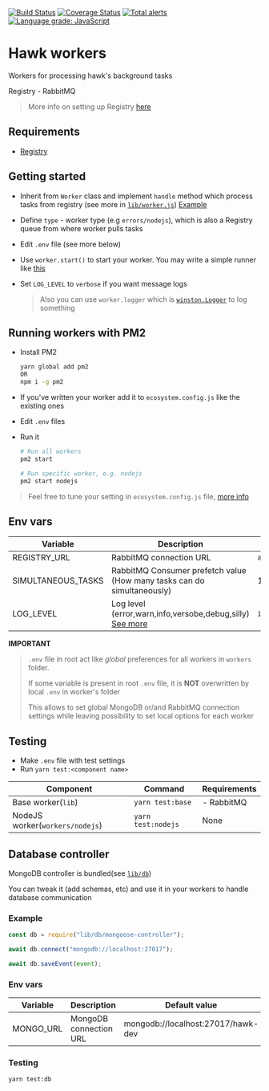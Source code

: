 [![Build Status](https://travis-ci.com/codex-team/hawk.workers.svg?branch=master)](https://travis-ci.com/codex-team/hawk.workers) [![Coverage Status](https://codecov.io/gh/codex-team/hawk.workers/branch/master/graphs/badge.svg?branch=master)](https://codecov.io/gh/codex-team/hawk.workers) [![Total alerts](https://img.shields.io/lgtm/alerts/g/codex-team/hawk.workers.svg?logo=lgtm&logoWidth=18)](https://lgtm.com/projects/g/codex-team/hawk.workers/alerts/) [![Language grade: JavaScript](https://img.shields.io/lgtm/grade/javascript/g/codex-team/hawk.workers.svg?logo=lgtm&logoWidth=18)](https://lgtm.com/projects/g/codex-team/hawk.workers/context:javascript)

# Hawk workers

Workers for processing hawk's background tasks

Registry - RabbitMQ

> More info on setting up Registry [here](https://github.com/codex-team/hawk.registry)

## Requirements

- [Registry](https://github.com/codex-team/hawk.registry)

## Getting started

- Inherit from `Worker` class and implement `handle` method which process tasks from registry (see more in [`lib/worker.js`](lib/worker.js)) [Example](workers/nodejs/index.js)

- Define `type` - worker type (e.g `errors/nodejs`), which is also a Registry queue from where worker pulls tasks

- Edit `.env` file (see more below)

- Use `worker.start()` to start your worker. You may write a simple runner like [this](workers/nodejs/runner.js)

- Set `LOG_LEVEL` to `verbose` if you want message logs

  > Also you can use `worker.logger` which is [`winston.Logger`](https://github.com/winstonjs/winston) to log something

## Running workers with PM2

- Install PM2

  ```bash
  yarn global add pm2
  OR
  npm i -g pm2
  ```

- If you've written your worker add it to `ecosystem.config.js` like the existing ones

- Edit `.env` files

- Run it

  ```bash
  # Run all workers
  pm2 start

  # Run specific worker, e.g. nodejs
  pm2 start nodejs
  ```

> Feel free to tune your setting in `ecosystem.config.js` file, [more info](https://pm2.io/doc/en/runtime/reference/ecosystem-file/)

## Env vars

| Variable           | Description                                                                                              | Default value      |
| ------------------ | -------------------------------------------------------------------------------------------------------- | ------------------ |
| REGISTRY_URL       | RabbitMQ connection URL                                                                                  | `amqp://localhost` |
| SIMULTANEOUS_TASKS | RabbitMQ Consumer prefetch value (How many tasks can do simultaneously)                                  | 1                  |
| LOG_LEVEL          | Log level (error,warn,info,versobe,debug,silly) [See more](https://github.com/winstonjs/winston#logging) | `info`             |

**IMPORTANT**

> `.env` file in root act like _global_ preferences for all workers in `workers` folder.
>
> If some variable is present in root `.env` file, it is **NOT** overwritten by local `.env` in worker's folder
>
> This allows to set global MongoDB or/and RabbitMQ connection settings while leaving possibility to set local options for each worker

## Testing

- Make `.env` file with test settings
- Run `yarn test:<component name>`

| Component                       | Command            | Requirements |
| ------------------------------- | ------------------ | ------------ |
| Base worker(`lib`)              | `yarn test:base`   | - RabbitMQ   |
| NodeJS worker(`workers/nodejs`) | `yarn test:nodejs` | None         |

## Database controller

MongoDB controller is bundled(see [`lib/db`](lib/db))

You can tweak it (add schemas, etc) and use it in your workers to handle database communication

### Example

```javascript
const db = require("lib/db/mongoose-controller");

await db.connect("mongodb://localhost:27017");

await db.saveEvent(event);
```

### Env vars

| Variable  | Description            | Default value                      |
| --------- | ---------------------- | ---------------------------------- |
| MONGO_URL | MongoDB connection URL | mongodb://localhost:27017/hawk-dev |

### Testing

`yarn test:db`
